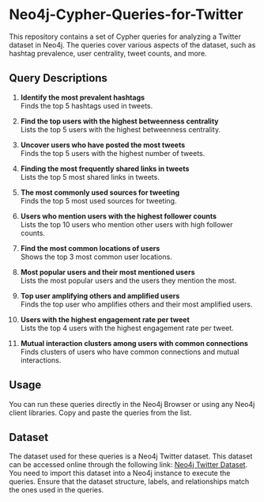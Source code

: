 # Neo4j-Cypher-Queries-for-Twitter

This repository contains a set of Cypher queries for analyzing a Twitter dataset in Neo4j. The queries cover various aspects of the dataset, such as hashtag prevalence, user centrality, tweet counts, and more.

## Query Descriptions

1. **Identify the most prevalent hashtags**\
Finds the top 5 hashtags used in tweets.

2. **Find the top users with the highest betweenness centrality**\
Lists the top 5 users with the highest betweenness centrality.

3. **Uncover users who have posted the most tweets**\
Finds the top 5 users with the highest number of tweets.

4. **Finding the most frequently shared links in tweets**\
Lists the top 5 most shared links in tweets.

5. **The most commonly used sources for tweeting**\
Finds the top 5 most used sources for tweeting.

6. **Users who mention users with the highest follower counts**\
Lists the top 10 users who mention other users with high follower counts.

7. **Find the most common locations of users**\
Shows the top 3 most common user locations.

8. **Most popular users and their most mentioned users**\
Lists the most popular users and the users they mention the most.

9. **Top user amplifying others and amplified users**\
Finds the top user who amplifies others and their most amplified users.

10. **Users with the highest engagement rate per tweet**\
Lists the top 4 users with the highest engagement rate per tweet.

11. **Mutual interaction clusters among users with common connections**\
Finds clusters of users who have common connections and mutual interactions.

## Usage

You can run these queries directly in the Neo4j Browser or using any Neo4j client libraries. Copy and paste the queries from the list.

## Dataset

The dataset used for these queries is a Neo4j Twitter dataset. This dataset can be accessed online through the following link: [Neo4j Twitter Dataset](https://demo.neo4jlabs.com:7473/browser/?dbms=neo4j://twitter@demo.neo4jlabs.com&db=twitter). You need to import this dataset into a Neo4j instance to execute the queries. Ensure that the dataset structure, labels, and relationships match the ones used in the queries.




